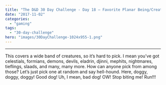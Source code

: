 ```yaml
---
title: "The D&D 30 Day Challenge - Day 18 – Favorite Planar Being/Creature"
date: "2017-11-02"
categories: 
  - "gaming"
tags: 
  - "30-day-challenge"
hero: "images/30DayChallenge-1024x955-1.png"
---
```


* * *

This covers a wide band of creatures, so it’s hard to pick. I mean you’ve got celestials, formians, demons, devils, eladrin, djinni, mephits, nightmares, tieflings, slaads, and many, many more. How can anyone pick from among those? Let’s just pick one at random and say hell-hound. Here, doggy, doggy, doggy! Good dog! Uh, I mean, bad dog! OW! Stop biting me! Run!!!

